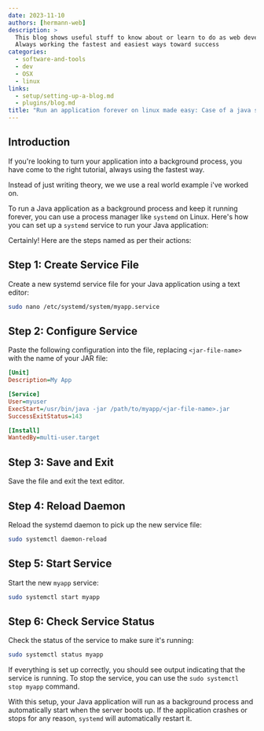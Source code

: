 ```yaml
---
date: 2023-11-10
authors: [hermann-web]
description: >
  This blog shows useful stuff to know about or learn to do as web developer or data scientist/engineer
  Always working the fastest and easiest ways toward success
categories:
  - software-and-tools
  - dev
  - OSX
  - linux
links:
  - setup/setting-up-a-blog.md
  - plugins/blog.md
title: "Run an application forever on linux made easy: Case of a java script"
---
```


## Introduction

If you're looking to turn your application into a background process, you have come to the right tutorial, always using the fastest way.

Instead of just writing theory, we we use a real world example i've worked on.

To run a Java application as a background process and keep it running forever, you can use a process manager like `systemd` on Linux. Here's how you can set up a `systemd` service to run your Java application:

Certainly! Here are the steps named as per their actions:


## Step 1: Create Service File
Create a new systemd service file for your Java application using a text editor:

```bash
sudo nano /etc/systemd/system/myapp.service
```

## Step 2: Configure Service
Paste the following configuration into the file, replacing `<jar-file-name>` with the name of your JAR file:

<!-- more -->


```ini
[Unit]
Description=My App

[Service]
User=myuser
ExecStart=/usr/bin/java -jar /path/to/myapp/<jar-file-name>.jar
SuccessExitStatus=143

[Install]
WantedBy=multi-user.target
```

## Step 3: Save and Exit
Save the file and exit the text editor.

## Step 4: Reload Daemon
Reload the systemd daemon to pick up the new service file:

```bash
sudo systemctl daemon-reload
```

## Step 5: Start Service
Start the new `myapp` service:

```bash
sudo systemctl start myapp
```

## Step 6: Check Service Status
Check the status of the service to make sure it's running:

```bash
sudo systemctl status myapp
```

If everything is set up correctly, you should see output indicating that the service is running. To stop the service, you can use the `sudo systemctl stop myapp` command.

With this setup, your Java application will run as a background process and automatically start when the server boots up. If the application crashes or stops for any reason, `systemd` will automatically restart it.
